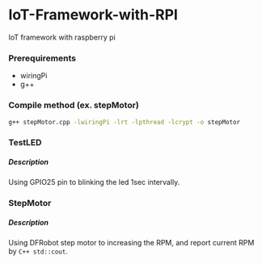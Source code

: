 # IoT-Framework-with-RPI
IoT framework with raspberry pi

### Prerequirements
- wiringPi
- g++

### Compile method (ex. stepMotor)
```bash
g++ stepMotor.cpp -lwiringPi -lrt -lpthread -lcrypt -o stepMotor
```

### TestLED
##### Description
Using GPIO25 pin to blinking the led 1sec intervally.

### StepMotor
##### Description
Using DFRobot step motor to increasing the RPM, and report current RPM by ```C++ std::cout```.

